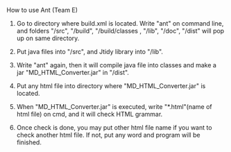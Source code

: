How to use Ant (Team E)

1. Go to directory where build.xml is located. Write "ant" on command line, and folders "/src", "/build", "/build/classes , "/lib", "/doc", "/dist" will pop up on same directory.

2. Put java files into "/src", and Jtidy library into "/lib".

3. Write "ant" again, then it will compile java file into classes and make a jar "MD_HTML_Converter.jar" in "/dist".

4. Put any html file into directory where "MD_HTML_Converter.jar" is located.

5. When "MD_HTML_Converter.jar" is executed, write "*.html"(name of html file) on cmd, and it will check HTML grammar.

6. Once check is done, you may put other html file name if you want to check another html file. If not, put any word and program will be finished.
